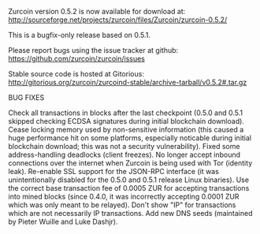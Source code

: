 Zurcoin version 0.5.2 is now available for download at:
http://sourceforge.net/projects/zurcoin/files/Zurcoin/zurcoin-0.5.2/

This is a bugfix-only release based on 0.5.1.

Please report bugs using the issue tracker at github:
https://github.com/zurcoin/zurcoin/issues

Stable source code is hosted at Gitorious:
http://gitorious.org/zurcoin/zurcoind-stable/archive-tarball/v0.5.2#.tar.gz

BUG FIXES

Check all transactions in blocks after the last checkpoint (0.5.0 and 0.5.1 skipped checking ECDSA signatures during initial blockchain download).
Cease locking memory used by non-sensitive information (this caused a huge performance hit on some platforms, especially noticable during initial blockchain download; this was
not a security vulnerability).
Fixed some address-handling deadlocks (client freezes).
No longer accept inbound connections over the internet when Zurcoin is being used with Tor (identity leak).
Re-enable SSL support for the JSON-RPC interface (it was unintentionally disabled for the 0.5.0 and 0.5.1 release Linux binaries).
Use the correct base transaction fee of 0.0005 ZUR for accepting transactions into mined blocks (since 0.4.0, it was incorrectly accepting 0.0001 ZUR which was only meant to be relayed).
Don't show "IP" for transactions which are not necessarily IP transactions.
Add new DNS seeds (maintained by Pieter Wuille and Luke Dashjr).
